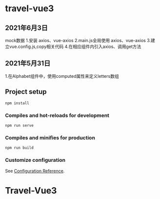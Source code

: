 # travel-vue3

## 2021年6月3日
mock数据
1.安装 axios、vue-axios
2.main.js全局使用 axios、vue-axios
3.建立vue.config.js,copy相关代码
4.在相应组件内引入axios、调用get方法

## 2021年5月31日
1.在Alphabet组件中，使用computed属性来定义letters数组

## Project setup
```
npm install
```

### Compiles and hot-reloads for development
```
npm run serve
```

### Compiles and minifies for production
```
npm run build
```

### Customize configuration
See [Configuration Reference](https://cli.vuejs.org/config/).
# Travel-Vue3

